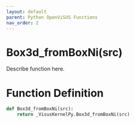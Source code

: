 ```yaml
---
layout: default
parent: Python OpenViSUS Functions
nav_order: 2
---
```


# Box3d_fromBoxNi(src)

Describe function here.

# Function Definition

```python
def Box3d_fromBoxNi(src):
    return _VisusKernelPy.Box3d_fromBoxNi(src)

```